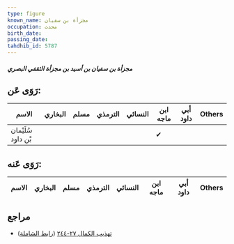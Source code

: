 ```yaml
---
type: figure
known_name: مجزأة بن سفيان
occupation: محدث
birth_date:
passing_date:
tahdhib_id: 5787
---
```

##### مجزأة بن سفيان بن أسيد بن مجزأة الثقفي البصري

## رَوَى عَن:
| الاسم              | البخاري | مسلم | الترمذي | النسائي | ابن ماجه | أبي داود | Others |
| ------------------ | ------- | ---- | ------- | ------- | -------- | -------- | ------ |
| سُلَيْمان بْن داود |         |      |         |         | ✔        |          |        |
## رَوَى عَنه:
| الاسم | البخاري | مسلم | الترمذي | النسائي | ابن ماجه | أبي داود | Others |
| ----- | ------- | ---- | ------- | ------- | -------- | -------- | ------ |
## مراجع
- [تهذيب الكمال ٢٧-٢٤٤](obsidian://open?vault=Tahdhib-al-Kamal&file=Figures/٥٧٨٧-مجزأة%20بن%20سفيان%20بن%20أسيد%20بن%20مجزأة%20الثقفي%20البصري) ([رابط الشاملة](https://shamela.ws/book/3722/14633))
